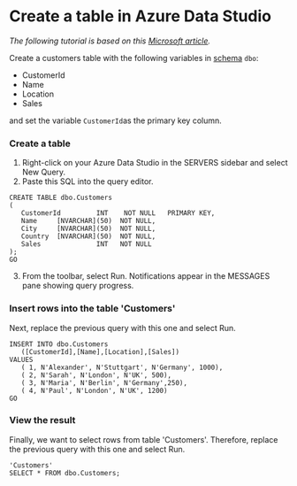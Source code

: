 # Create a table in Azure Data Studio

*The following tutorial is based on this [Microsoft article](https://docs.microsoft.com/de-de/sql/azure-data-studio/quickstart-sql-database?view=sql-server-2017).*

Create a customers table with the following variables in [schema](https://docs.microsoft.com/de-de/dotnet/framework/data/adonet/sql/ownership-and-user-schema-separation-in-sql-server) `dbo`: 

- CustomerId 
- Name
- Location
- Sales

and set the variable `CustomerId`as the primary key column.

### Create a table

1) Right-click on your Azure Data Studio in the SERVERS sidebar and select New Query.
2) Paste this SQL into the query editor.

```{sql}
CREATE TABLE dbo.Customers
(
   CustomerId         INT    NOT NULL   PRIMARY KEY,
   Name     [NVARCHAR](50)  NOT NULL,
   City     [NVARCHAR](50)  NOT NULL,
   Country  [NVARCHAR](50)  NOT NULL,
   Sales              INT   NOT NULL
);
GO
```

3) From the toolbar, select Run. Notifications appear in the MESSAGES pane showing query progress.


### Insert rows into the table 'Customers'

Next, replace the previous query with this one and select Run.

```{sql}
INSERT INTO dbo.Customers
   ([CustomerId],[Name],[Location],[Sales])
VALUES
   ( 1, N'Alexander', N'Stuttgart', N'Germany', 1000),
   ( 2, N'Sarah', N'London', N'UK', 500),
   ( 3, N'Maria', N'Berlin', N'Germany',250),
   ( 4, N'Paul', N'London', N'UK', 1200)
GO
```

### View the result

Finally, we want to select rows from table 'Customers'. Therefore, replace the previous query with this one and select Run. 

```{sql}
'Customers'
SELECT * FROM dbo.Customers;
```

